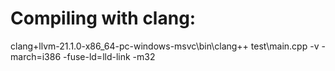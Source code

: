 


# Compiling with clang:

clang+llvm-21.1.0-x86_64-pc-windows-msvc\bin\clang++ test\main.cpp -v  -march=i386 -fuse-ld=lld-link -m32